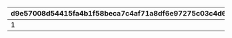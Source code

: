 |d9e57008d54415fa4b1f58beca7c4af71a8df6e97275c03c4d65a532b7fb0eff|f06092a9007af18d9f58983ce0c9768e1f214eb767853b2031ecd6a801bf9961|b64d5726b33ff606d73e18c5c13921896e783f1bd38f14d5b76eb736f9e31170|
| --- | --- | --- |
|1|299|599|